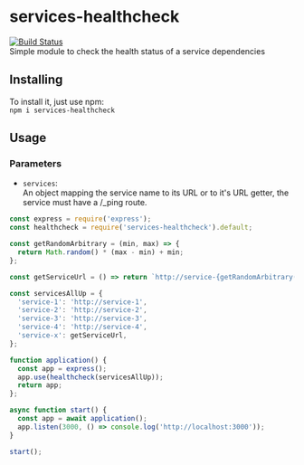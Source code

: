 # services-healthcheck  
[![Build Status](https://travis-ci.org/martini97/healthcheck-middleware.svg?branch=master)](https://travis-ci.org/martini97/healthcheck-middleware)  
Simple module to check the health status of a service dependencies

## Installing
To install it, just use npm:  
`npm i services-healthcheck`

## Usage

### Parameters
- `services`:  
  An object mapping the service name to its URL or to it's URL getter, the service must have a /_ping route.

```js  
const express = require('express');
const healthcheck = require('services-healthcheck').default;

const getRandomArbitrary = (min, max) => {
  return Math.random() * (max - min) + min;
};

const getServiceUrl = () => return `http://service-{getRandomArbitrary(5, 10)}`;

const servicesAllUp = {
  'service-1': 'http://service-1',
  'service-2': 'http://service-2',
  'service-3': 'http://service-3',
  'service-4': 'http://service-4',
  'service-x': getServiceUrl,
};

function application() {
  const app = express();
  app.use(healthcheck(servicesAllUp));
  return app;
};

async function start() {
  const app = await application();
  app.listen(3000, () => console.log('http://localhost:3000'));
}

start();
```

